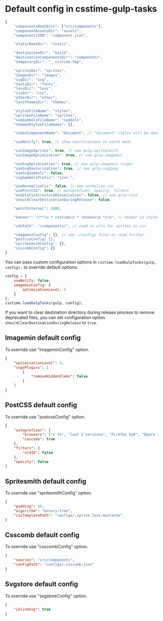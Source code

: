 # Default config in csstime-gulp-tasks

```javascript
{
	"componentsRootDirs": ["src/components"],
	"componentAssetsDir": "assets",
	"componentJSON": "component.json",

	"staticRootDir": "static",

	"destinationDir": "build",
	"destinationComponentsDir": "components",
	"temporaryDir": "__csstime-tmp",

	"spritesDir": "sprites",
	"imagesDir": "images",
	"svgDir": "svg",
	"fontsDir": "fonts",
	"lessDir": "less",
	"cssDir": "css",
	"otherDir": "other",
	"lessThemesDir": "themes",

	"stylesFileName": "styles",
	"spritesFileName": "sprites",
	"svgSymbolsFileName": "symbols",
	"themedStylesFileNames": [],

	"indexComponentName": "document", // "document" styles will be above other components styles in styles.css

    "useNotify": true, // show notifications in watch mode

	"useImageSprites": true, // see gulp.spritesmith
	"useImageOptimization": true, // see gulp-imagemin

	"useSvgOptimization": true, // see gulp-imagemin (svgo)
	"useSvgRasterization": true, // see gulp-svg2png
	"useSvgSymbols": false,
   	"svgSymbolsPrefix": "icon-",

	"useNormalizeCss": false, // see normalize.css
	"usePostCSS": true, // autoprefixer, opacity, filters
	"enableCssStructureMinimization": false, // see gulp-csso
	"shouldClearDestinationDuringRelease": false,

    "watchInterval": 1000,

	"banner": "/**\n * csstime\n * <%now%>\n */\n", // header in styles.css, see gulp-header

	"cdnPath": "/components/", // used in urls for sprites in css

	"imageminConfig": {}, // see ./configs files or read further
	"postcssConfig: {},
	"spritesmithConfig": {},
	"csscombConfig": {}
}
```

You can pass custom configuration options in `csstime.loadGulpTasks(gulp, config);` to override default options:
```javascript
config = {
	useNotify: false,
	imageminConfig: {
		optimizationLevel: 5
	}
};
csstime.loadGulpTasks(gulp, config);
```

If you want to clear destination directory during release process to remove deprecated files,
you can set configuration option `shouldClearDestinationDuringRelease` to `true`.

## Imagemin default config
To override use "imageminConfig" option.
```json
{
	"optimizationLevel": 3,
	"svgoPlugins": [
		{
			"removeHiddenElems": false
		}
	]
}
```

## PostCSS default config
To override use "postcssConfig" option.
```json
{
	"autoprefixer": {
		"browsers": ["> 1%", "last 2 versions", "Firefox ESR", "Opera 12.1", "IE 9"],
		"cascade": true
	},
	"filters": {
		"oldIE": false
	},
	"opacity": false
}
```

## Spritesmith default config
To override use "spritesmithConfig" option.
```json
{
	"padding": 10,
	"algorithm": "binary-tree",
	"cssTemplatePath": "configs/.sprite.less.mustache"
}
```

## Csscomb default config
To override use "csscombConfig" option.
```json
{
	"sources": "src/components",
	"configPath": "configs/.csscomb.json"
}
```

## Svgstore default config
To override use "svgstoreConfig" option.
```json
{
	"inlineSvg": true
}
```